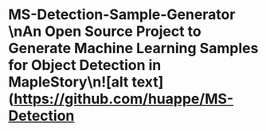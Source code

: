 # MS-Detection-Sample-Generator \nAn Open Source Project to Generate Machine Learning Samples for Object Detection in MapleStory\n![alt text](https://github.com/huappe/MS-Detection